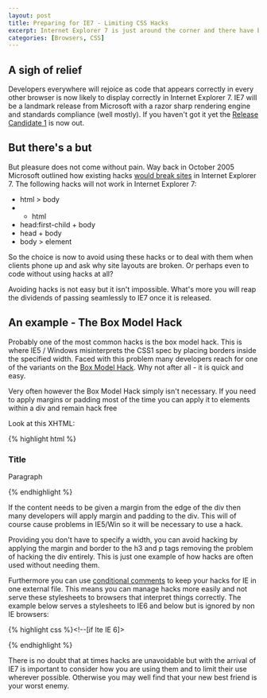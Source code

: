 ```yaml
--- 
layout: post
title: Preparing for IE7 - Limiting CSS Hacks
excerpt: Internet Explorer 7 is just around the corner and there have been warnings from Microsoft that existing hacks will break layouts in IE7. By limiting the use of hacks your CSS can be both backwards and forwards compliant.
categories: [Browsers, CSS]
---
```

## A sigh of relief

Developers everywhere will rejoice as code that appears correctly in every other browser is now likely to display correctly in Internet Explorer 7. IE7 will be a landmark release from Microsoft with a razor sharp rendering engine and standards compliance (well mostly). If you haven't got it yet the [Release Candidate 1][1] is now out.

## But there's a but

But pleasure does not come without pain. Way back in October 2005 Microsoft outlined how existing hacks [would break sites][2] in Internet Explorer 7. The following hacks will not work in Internet Explorer 7:

*   html > body
*   * html 
*   head:first-child + body 
*   head + body 
*   body > element 

So the choice is now to avoid using these hacks or to deal with them when clients phone up and ask why site layouts are broken. Or perhaps even to code without using hacks at all?

Avoiding hacks is not easy but it isn't impossible. What's more you will reap the dividends of passing seamlessly to IE7 once it is released.

## An example - The Box Model Hack

Probably one of the most common hacks is the box model hack. This is where IE5 / Windows misinterprets the CSS1 spec by placing borders inside the specified width. Faced with this problem many developers reach for one of the variants on the [Box Model Hack][3]. Why not after all - it is quick and easy.

Very often however the Box Model Hack simply isn't necessary. If you need to apply margins or padding most of the time you can apply it to elements within a div and remain hack free

Look at this XHTML: 

{% highlight html %}<div id="content">
  <h3>Title</h3>
  <p>Paragraph</p>
</div>
{% endhighlight %}

If the content needs to be given a margin from the edge of the div then many developers will apply margin and padding to the div. This will of course cause problems in IE5/Win so it will be necessary to use a hack.

Providing you don't have to specify a width, you can avoid hacking by applying the margin and border to the h3 and p tags removing the problem of hacking the div entirely. This is just one example of how hacks are often used without needing them.

Furthermore you can use [conditional comments][4] to keep your hacks for IE in one external file. This means you can manage hacks more easily and not serve these stylesheets to browsers that interpret things correctly. The example below serves a stylesheets to IE6 and below but is ignored by non IE browsers:

{% highlight css %}<!--[if lte IE 6]>
<link rel="stylesheet" href="/css/ie6_and_below.css" type="text/css" media="screen" />
<![endif]-->
{% endhighlight %}

There is no doubt that at times hacks are unavoidable but with the arrival of IE7 is important to consider how you are using them and to limit their use wherever possible. Otherwise you may well find that your new best friend is your worst enemy.

 [1]: http://www.microsoft.com/windows/ie/default.mspx
 [2]: http://blogs.msdn.com/ie/archive/2005/10/12/480242.aspx
 [3]: http://www.tantek.com/CSS/Examples/boxmodelhack.html
 [4]: http://msdn.microsoft.com/workshop/author/dhtml/overview/ccomment_ovw.asp
